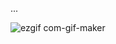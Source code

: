 ...

![ezgif com-gif-maker](https://media.tenor.com/0pjVjrGpwUYAAAAC/hisoka-hunter-x-hunter.gif)

	




